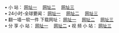 &#8226; 小 站：
<a href="http://522.duckdns.org/" target="_blank">网址一</a>
　<a href="http://377.ygto.com/" target="_blank">网址二</a>
　<a href="http://33.404.mn/" target="_blank">网址三</a>
　<br />
&#8226; 24小时-全球要闻：
<a href="http://522.duckdns.org/read/go/n1.html" target="_blank">网址一</a>
　<a href="http://377.ygto.com/read/go/n1.html" target="_blank">网址二</a>
　<a href="http://33.404.mn/read/go/n1.html" target="_blank">网址三</a>
　<br />
&#8226; 翻一墙一软一件 下载网址：
<a href="http://522.duckdns.org/read/go/f1.html" target="_blank">网址一</a>
　<a href="http://377.ygto.com/read/go/f2.html" target="_blank">网址二</a>
　<a href="http://33.404.mn/read/go/f3.html" target="_blank">网址三</a>
<br />
&#8226; 分 享 小 站：
<a href="http://522.duckdns.org/" target="_blank">网址一</a>
　<a href="http://377.ygto.com/" target="_blank">网址二</a>
&#8226; 视 频 小 站：
<a href="http://33.404.mn/" target="_blank">网址三</a><br />
